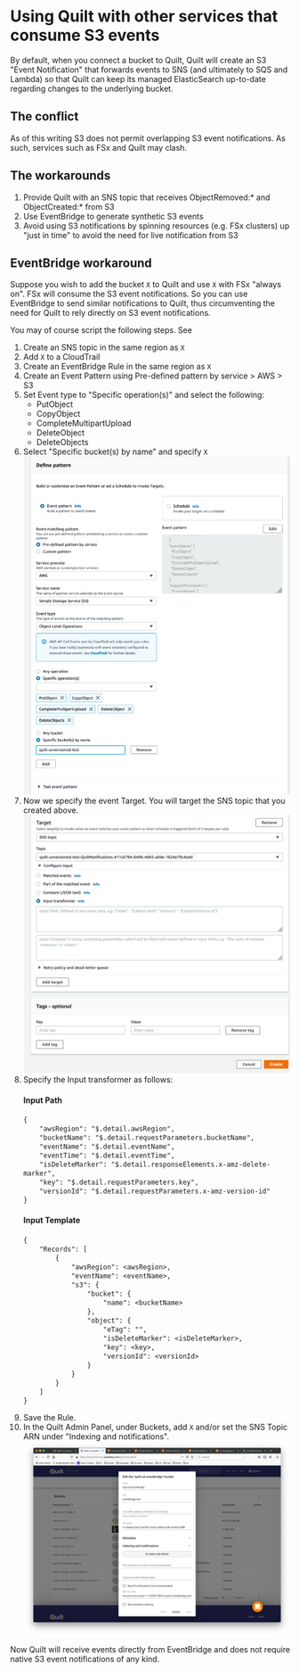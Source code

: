 # Using Quilt with other services that consume S3 events

By default, when you connect a bucket to Quilt, Quilt will create an S3
"Event Notification" that forwards events to SNS (and ultimately to SQS and Lambda)
so that Quilt can keep its managed ElasticSearch up-to-date regarding changes
to the underlying bucket.

## The conflict 
As of this writing S3 does not permit overlapping S3 event notifications.
As such, services such as FSx and Quilt may clash.

## The workarounds

1. Provide Quilt with an SNS topic that receives ObjectRemoved:* and ObjectCreated:*
from S3
1. Use EventBridge to generate synthetic S3 events
1. Avoid using S3 notifications by spinning resources (e.g. FSx clusters) up 
"just in time" to avoid the need for live notification from S3

## EventBridge workaround

Suppose you wish to add the bucket `X` to Quilt and use `X` with FSx "always on".
FSx will consume the S3 event notifications. So you can use EventBridge to send
similar notifications to Quilt, thus circumventing the need for Quilt to rely 
directly on S3 event notifications.

You may of course script the following steps. See

1. Create an SNS topic in the same region as `X` 
1. Add `X` to a CloudTrail
1. Create an EventBridge Rule in the same region as `X`
1. Create an Event Pattern using Pre-defined pattern by service > AWS > S3
1. Set Event type to "Specific operation(s)" and select the following:
   * PutObject
   * CopyObject
   * CompleteMultipartUpload
   * DeleteObject
   * DeleteObjects
1. Select "Specific bucket(s) by name" and specify `X`
    ![](./imgs/event-pattern.png)
1. Now we specify the event Target. You will target the SNS topic
that you created above.
    ![](./imgs/event-target.png)
1. Specify the Input transformer as follows:
    #### Input Path
    ```
    {
        "awsRegion": "$.detail.awsRegion",
        "bucketName": "$.detail.requestParameters.bucketName",
        "eventName": "$.detail.eventName",
        "eventTime": "$.detail.eventTime",
        "isDeleteMarker": "$.detail.responseElements.x-amz-delete-marker",
        "key": "$.detail.requestParameters.key",
        "versionId": "$.detail.requestParameters.x-amz-version-id"
    }
    ```
    #### Input Template
    ```
    {
        "Records": [
            {
                "awsRegion": <awsRegion>,
                "eventName": <eventName>,
                "s3": {
                    "bucket": {
                        "name": <bucketName>
                    },
                    "object": {
                        "eTag": "",
                        "isDeleteMarker": <isDeleteMarker>,
                        "key": <key>,
                        "versionId": <versionId>
                    }
                }
            }
        ]
    }
    ```
1. Save the Rule.
1. In the Quilt Admin Panel, under Buckets, add `X` and/or set the SNS Topic
ARN under "Indexing and notifications". 
    ![](./imgs/quilt-eventbridge.png)

Now Quilt will receive events directly from EventBridge and does not require
native S3 event notifications of any kind.